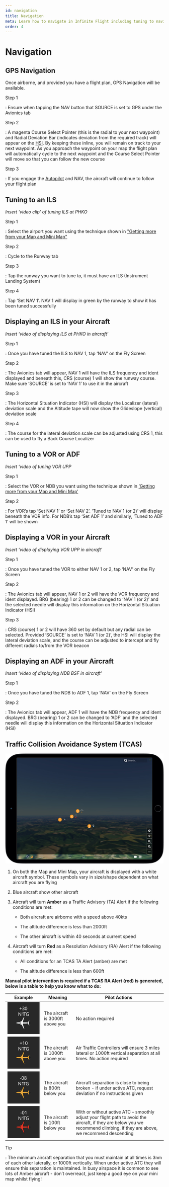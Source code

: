 ```yaml
---
id: navigation
title: Navigation
meta: Learn how to navigate in Infinite Flight including tuning to navigation aids, and the use of TCAS.
order: 4
---
```


# Navigation



## GPS Navigation

Once airborne, and provided you have a flight plan, GPS Navigation will be available.



Step 1

: Ensure when tapping the NAV button that SOURCE is set to GPS under the Avionics tab



Step 2

: A magenta Course Select Pointer (this is the radial to your next waypoint) and Radial Deviation Bar (indicates deviation from the required track) will appear on the [HSI](/guide/getting-started/pilot-user-interface/hud#head-up-display-(hud)). By keeping these inline, you will remain on track to your next waypoint. As you approach the waypoint on your map the flight plan will automatically cycle to the next waypoint and the Course Select Pointer will move so that you can follow the new course



Step 3

: If you engage the [Autopilot](/guide/getting-started/pilot-user-interface/autopilot#autopilot) and NAV, the aircraft will continue to follow your flight plan



## Tuning to an ILS

 

*Insert ‘video clip' of tuning ILS at PHKO*



Step 1

: Select the airport you want using the technique shown in ["Getting more from your Map and Mini Map"](/guide/getting-started/pilot-user-interface/flight-planning#getting-more-from-your-map-and-mini-map)

 

Step 2

: Cycle to the Runway tab

 

Step 3

: Tap the runway you want to tune to, it must have an ILS (Instrument Landing System)

 

Step 4

: Tap ‘Set NAV 1’. NAV 1 will display in green by the runway to show it has been tuned successfully

 

## Displaying an ILS in your Aircraft



*Insert ‘video of displaying ILS at PHKO in aircraft’*



Step 1

: Once you have tuned the ILS to NAV 1, tap ‘NAV’ on the Fly Screen

 

Step 2

: The Avionics tab will appear, NAV 1 will have the ILS frequency and ident displayed and beneath this, CRS (course) 1 will show the runway course. Make sure ‘SOURCE’ is set to ‘NAV 1’ to use it in the aircraft

 

Step 3

: The Horizontal Situation Indicator (HSI) will display the Localizer (lateral) deviation scale and the Altitude tape will now show the Glideslope (vertical) deviation scale

 

Step 4

: The course for the lateral deviation scale can be adjusted using CRS 1, this can be used to fly a Back Course Localizer

 

## Tuning to a VOR or ADF



*Insert ‘video of tuning VOR UPP*



Step 1



: Select the VOR or NDB you want using the technique shown in [‘Getting more from your Map and Mini Map’](/guide/getting-started/pilot-user-interface/flight-planning#getting-more-from-your-map-and-mini-map)

 

Step 2



: For VOR’s tap ‘Set NAV 1’ or ‘Set NAV 2’. ‘Tuned to NAV 1 (or 2)’ will display beneath the VOR info. For NDB’s tap ‘Set ADF 1’ and similarly, ‘Tuned to ADF 1’ will be shown

 

## Displaying a VOR in your Aircraft

 

*Insert ‘video of displaying VOR UPP in aircraft’*

 

Step 1

: Once you have tuned the VOR to either NAV 1 or 2, tap ‘NAV’ on the Fly Screen

 

Step 2

: The Avionics tab will appear, NAV 1 or 2 will have the VOR frequency and ident displayed. BRG (bearing) 1 or 2 can be changed to ‘NAV 1 (or 2)’ and the selected needle will display this information on the Horizontal Situation Indicator (HSI)

 

Step 3

: CRS (course) 1 or 2 will have 360 set by default but any radial can be selected. Provided ‘SOURCE’ is set to ‘NAV 1 (or 2)’, the HSI will display the lateral deviation scale, and the course can be adjusted to intercept and fly different radials to/from the VOR beacon

 

## Displaying an ADF in your Aircraft

 

*Insert ‘video of displaying NDB BSF in aircraft’*



Step 1

: Once you have tuned the NDB to ADF 1, tap ‘NAV’ on the Fly Screen

 

Step 2

: The Avionics tab will appear, ADF 1 will have the NDB frequency and ident displayed. BRG (bearing) 1 or 2 can be changed to ‘ADF’ and the selected needle will display this information on the Horizontal Situation Indicator (HSI)

 

## Traffic Collision Avoidance System (TCAS)

 
![TCAS on Map](_images/manual/frames/tcas.jpg) 


1. On both the Map and Mini Map, your aircraft is displayed with a white aircraft symbol. These symbols vary in size/shape dependent on what aircraft you are flying

   

2. Blue aircraft show other aircraft

   

3. Aircraft will turn **Amber** as a Traffic Advisory (TA) Alert if the following conditions are met:

   

   -    Both aircraft are airborne with a speed above 40kts

   -    The altitude difference is less than 2000ft

   -    The other aircraft is within 40 seconds at current speed

   

4. Aircraft will turn **Red** as a Resolution Advisory (RA) Alert if the following conditions are met:

   

   -    All conditions for an TCAS TA Alert (amber) are met

   -    The altitude difference is less than 600ft

   

**Manual pilot intervention is required if a TCAS RA Alert (red) is generated, below is a table to help you know what to do:**

 

| **Example** | **Meaning**                      | **Pilot Actions**                                            |
| ----------- | -------------------------------- | ------------------------------------------------------------ |
| ![](_images/manual/graphics/tcas-1.svg)     | The aircraft is 3000ft above you | No action required                                           |
| ![](_images/manual/graphics/tcas-2.svg)   | The aircraft is 1000ft above you | Air Traffic Controllers will ensure 3 miles  lateral or 1000ft vertical separation at all times. No action required |
| ![](_images/manual/graphics/tcas-3.svg)    | The aircraft is 800ft below you  | Aircraft separation is close to being broken  - if under active ATC, request deviation if no instructions given |
| ![](_images/manual/graphics/tcas-4.svg)      | The aircraft is 100ft below you  | With or without active ATC – smoothly adjust  your flight path to avoid the aircraft, if they are below you we recommend  climbing, if they are above, we recommend descending |

 

Tip

: The minimum aircraft separation that you must maintain at all times is 3nm of each other laterally, or 1000ft vertically. When under active ATC they will ensure this separation is maintained. In busy airspace it is common to see lots of Amber aircraft - don’t overreact, just keep a good eye on your mini map whilst flying!
